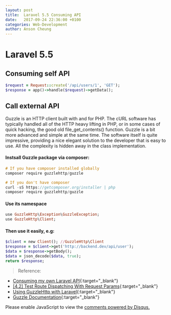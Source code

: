 ```yaml
---
layout: post
title:  Laravel 5.5 Consuming API
date:   2017-09-24 22:36:00 +0100
categories: Web-Development
author: Anson Cheung
---
```


# Laravel 5.5

## Consuming self API

```ruby
$request = Request::create('/api/users/1', 'GET');
$response = app()->handle($request)->getData();
```

## Call external API 
Guzzle is an HTTP client built with and for PHP. The cURL software has typically handled all of the HTTP heavy lifting in PHP, or in some cases of quick hacking, the good old file_get_contents() function. Guzzle is a bit more advanced and simple at the same time. The software itself is quite impressive, providing a nice elegant solution to the developer that is easy to use. All the complexity is hidden away in the class implementation.

#### Instsall Guzzle package via composer:

``` c
# If you have composer installed globally
composer require guzzlehttp/guzzle

# If you don't have composer
curl -sS https://getcomposer.org/installer | php
composer require guzzlehttp/guzzle
```

#### Use its namespace
``` ruby
use GuzzleHttp\Exception\GuzzleException;
use GuzzleHttp\Client;
```

#### Then use it easily, e.g:
``` ruby
$client = new Client(); //GuzzleHttp\Client
$response = $client->get('http://backend.dev/api/user');
$data = $response->getBody();
$data = json_decode($data, true);
return $response;
```

> Reference: 
- [Consuming my own Laravel API](https://stackoverflow.com/questions/16520691/consuming-my-own-laravel-api){:target="_blank"}
- [[4.2] Test Route Dispatching With Request Params](https://github.com/laravel/framework/pull/5886#issuecomment-57627117){:target="_blank"}
- [Using GuzzleHttp with Laravel](https://medium.com/laravel-5-the-right-way/using-guzzlehttp-with-laravel-1dbea1f633da){:target="_blank"}
- [Guzzle Documentation](http://guzzle.readthedocs.io/en/latest/){:target="_blank"}



<div id="disqus_thread"></div>
<script>

/**
*  RECOMMENDED CONFIGURATION VARIABLES: EDIT AND UNCOMMENT THE SECTION BELOW TO INSERT DYNAMIC VALUES FROM YOUR PLATFORM OR CMS.
*  LEARN WHY DEFINING THESE VARIABLES IS IMPORTANT: https://disqus.com/admin/universalcode/#configuration-variables*/
/*
var disqus_config = function () {
this.page.url = window.location.href;  // Replace PAGE_URL with your page's canonical URL variable
this.page.identifier = 'laravel5.5-consuming-api'; // Replace PAGE_IDENTIFIER with your page's unique identifier variable
};
*/
(function() { // DON'T EDIT BELOW THIS LINE
var d = document, s = d.createElement('script');
s.src = 'https://ansonc.disqus.com/embed.js';
s.setAttribute('data-timestamp', +new Date());
(d.head || d.body).appendChild(s);
})();
</script>
<noscript>Please enable JavaScript to view the <a href="https://disqus.com/?ref_noscript">comments powered by Disqus.</a></noscript>